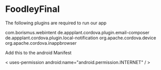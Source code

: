 FoodleyFinal
============
The following plugins are required to run our app


com.borismus.webintent
de.appplant.cordova.plugin.email-composer
de.appplant.cordova.plugin.local-notification
org.apache.cordova.device
org.apache.cordova.inappbrowser



Add this to the android Manifest 

< uses-permission android:name="android.permission.INTERNET" / >

